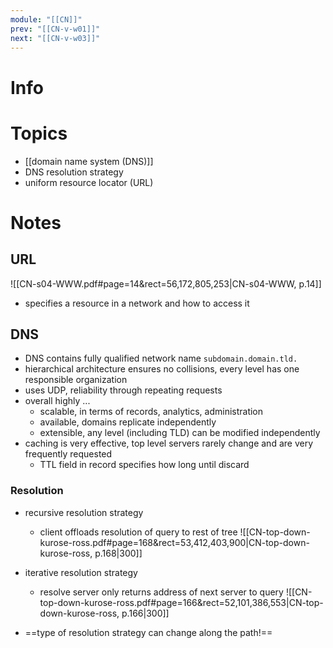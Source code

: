 ```yaml
---
module: "[[CN]]"
prev: "[[CN-v-w01]]"
next: "[[CN-v-w03]]"
---
```


# Info


# Topics
- [[domain name system (DNS)]]
- DNS resolution strategy
- uniform resource locator (URL)


# Notes
## URL
![[CN-s04-WWW.pdf#page=14&rect=56,172,805,253|CN-s04-WWW, p.14]]
- specifies a resource in a network and how to access it


## DNS
- DNS contains fully qualified network name `subdomain.domain.tld.`
- hierarchical architecture ensures no collisions, every level has one responsible organization
- uses UDP, reliability through repeating requests
- overall highly ...
	- scalable, in terms of records, analytics, administration
	- available, domains replicate independently
	- extensible, any level (including TLD) can be modified independently
- caching is very effective, top level servers rarely change and are very frequently requested
	- TTL field in record specifies how long until discard

### Resolution
- recursive resolution strategy
	- client offloads resolution of query to rest of tree
	![[CN-top-down-kurose-ross.pdf#page=168&rect=53,412,403,900|CN-top-down-kurose-ross, p.168|300]]
- iterative resolution strategy
	- resolve server only returns address of next server to query
	![[CN-top-down-kurose-ross.pdf#page=166&rect=52,101,386,553|CN-top-down-kurose-ross, p.166|300]]
	
- ==type of resolution strategy can change along the path!==
